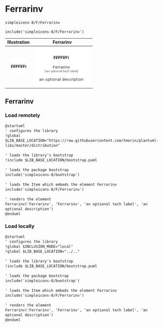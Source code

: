 # Ferrarinv


```text
simpleicons-8/F/Ferrarinv
```

```text
include('simpleicons-8/F/Ferrarinv')
```



| Illustration | Ferrarinv |
| :---: | :---: |
| ![illustration for Illustration](../../simpleicons-8/F/Ferrarinv.png) | ![illustration for Ferrarinv](../../simpleicons-8/F/Ferrarinv.Local.png) |




## Ferrarinv

### Load remotely
```plantuml
@startuml
' configures the library
!global $LIB_BASE_LOCATION="https://raw.githubusercontent.com/tmorin/plantuml-libs/master/distribution"

' loads the library's bootstrap
!include $LIB_BASE_LOCATION/bootstrap.puml

' loads the package bootstrap
include('simpleicons-8/bootstrap')

' loads the Item which embeds the element Ferrarinv
include('simpleicons-8/F/Ferrarinv')

' renders the element
Ferrarinv('Ferrarinv', 'Ferrarinv', 'an optional tech label', 'an optional description')
@enduml
```

### Load locally
```plantuml
@startuml
' configures the library
!global $INCLUSION_MODE="local"
!global $LIB_BASE_LOCATION="../.."

' loads the library's bootstrap
!include $LIB_BASE_LOCATION/bootstrap.puml

' loads the package bootstrap
include('simpleicons-8/bootstrap')

' loads the Item which embeds the element Ferrarinv
include('simpleicons-8/F/Ferrarinv')

' renders the element
Ferrarinv('Ferrarinv', 'Ferrarinv', 'an optional tech label', 'an optional description')
@enduml
```

